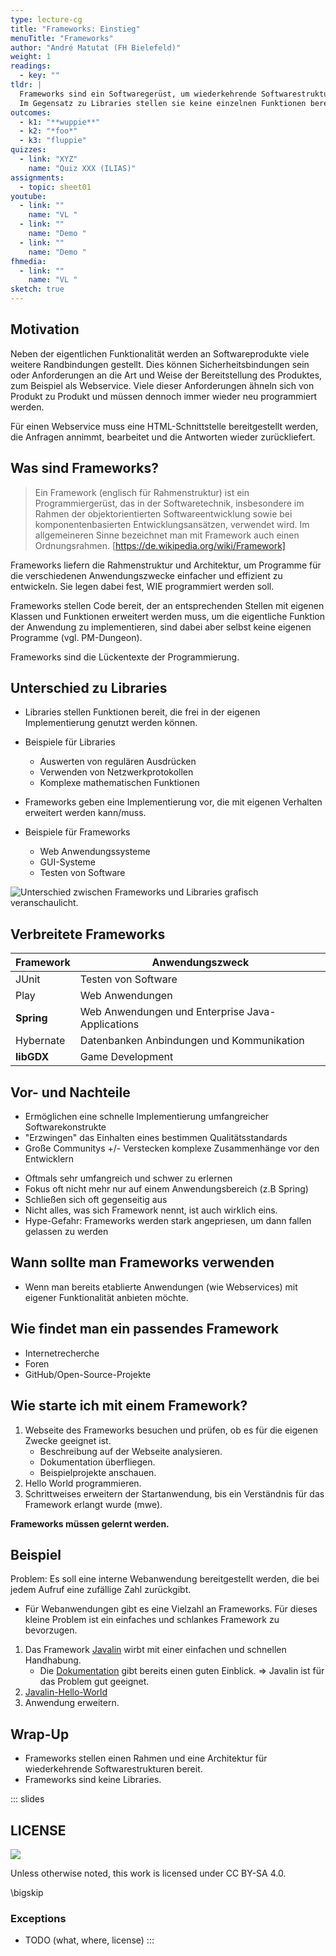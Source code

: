 ```yaml
---
type: lecture-cg
title: "Frameworks: Einstieg"
menuTitle: "Frameworks"
author: "André Matutat (FH Bielefeld)"
weight: 1
readings:
  - key: ""
tldr: |
  Frameworks sind ein Softwaregerüst, um wiederkehrende Softwarestrukturen schnell und einfach um die eigene Funktionalität zu erweitern.
  Im Gegensatz zu Libraries stellen sie keine einzelnen Funktionen bereits, die im eigene Code aufgerufen werden, sondern geben Strukturen vor, in denen der eigenen Code eingearbeitet werden muss.
outcomes:
  - k1: "**wuppie**"
  - k2: "*foo*"
  - k3: "fluppie"
quizzes:
  - link: "XYZ"
    name: "Quiz XXX (ILIAS)"
assignments:
  - topic: sheet01
youtube:
  - link: ""
    name: "VL "
  - link: ""
    name: "Demo "
  - link: ""
    name: "Demo "
fhmedia:
  - link: ""
    name: "VL "
sketch: true
---
```



## Motivation

Neben der eigentlichen Funktionalität werden an Softwareprodukte viele weitere Randbindungen gestellt.
Dies können Sicherheitsbindungen sein oder Anforderungen an die Art und Weise der Bereitstellung des Produktes, zum Beispiel als Webservice.
Viele dieser Anforderungen ähneln sich von Produkt zu Produkt und müssen dennoch immer wieder neu programmiert werden.

Für einen Webservice muss eine HTML-Schnittstelle bereitgestellt werden, die Anfragen annimmt, bearbeitet und die Antworten wieder zurückliefert.

## Was sind Frameworks?

> Ein Framework (englisch für Rahmenstruktur) ist ein Programmiergerüst, das in der Softwaretechnik, insbesondere im Rahmen der objektorientierten Softwareentwicklung sowie bei komponentenbasierten Entwicklungsansätzen, verwendet wird. Im allgemeineren Sinne bezeichnet man mit Framework auch einen Ordnungsrahmen. [https://de.wikipedia.org/wiki/Framework]

Frameworks liefern die Rahmenstruktur und Architektur, um Programme für die verschiedenen Anwendungszwecke einfacher und effizient zu entwickeln. Sie legen dabei fest, WIE programmiert werden soll.

Frameworks stellen Code bereit, der an entsprechenden Stellen mit eigenen Klassen und Funktionen erweitert werden muss, um die eigentliche Funktion der Anwendung zu implementieren, sind dabei aber selbst keine eigenen Programme (vgl. PM-Dungeon).

Frameworks sind die Lückentexte der Programmierung. <!-- //Ich finde die Analogie eigentlich nicht schlecht, aber die muss besser eingebunden werden-->


## Unterschied zu Libraries

- Libraries stellen Funktionen bereit, die frei in der eigenen Implementierung genutzt werden können.
- Beispiele für Libraries
  - Auswerten von regulären Ausdrücken
  - Verwenden von Netzwerkprotokollen
  - Komplexe mathematischen Funktionen

- Frameworks geben eine Implementierung vor, die mit eigenen Verhalten erweitert werden kann/muss.
- Beispiele für Frameworks
  - Web Anwendungssysteme
  - GUI-Systeme
  - Testen von Software


![Unterschied zwischen Frameworks und Libraries grafisch veranschaulicht.](/images/frameworksVSlib.png)


## Verbreitete Frameworks

<!-- // Frage: Wie ausführlich den Anwendungszweck erklären? Teilweise ist das schon sehr spezifisch und für Einsteiger könnte es ein großes Buzzword Bingo werden. -->
| Framework | Anwendungszweck |
| --------- | --------------- |
| JUnit     | Testen von Software|
| Play      | Web Anwendungen |
| **Spring**| Web Anwendungen und Enterprise Java-Applications|
| Hybernate | Datenbanken Anbindungen und Kommunikation    |
| **libGDX**| Game Development|


## Vor- und Nachteile

<!-- Formatierung dieses Kaptitel? -->
+ Ermöglichen eine schnelle Implementierung umfangreicher Softwarekonstrukte
+ "Erzwingen" das Einhalten eines bestimmen Qualitätsstandards
+ Große Communitys
+/- Verstecken komplexe Zusammenhänge vor den Entwicklern
- Oftmals sehr umfangreich und schwer zu erlernen
- Fokus oft nicht mehr nur auf einem Anwendungsbereich (z.B Spring)
- Schließen sich oft gegenseitig aus
- Nicht alles, was sich Framework nennt, ist auch wirklich eins.
- Hype-Gefahr: Frameworks werden stark angepriesen, um dann fallen gelassen zu werden


## Wann sollte man Frameworks verwenden

- Wenn man bereits etablierte Anwendungen (wie Webservices) mit eigener Funktionalität anbieten möchte.

## Wie findet man ein passendes Framework

- Internetrecherche
- Foren
- GitHub/Open-Source-Projekte


## Wie starte ich mit einem Framework?

1. Webseite des Frameworks besuchen und prüfen, ob es für die eigenen Zwecke geeignet ist.
   - Beschreibung auf der Webseite analysieren.
   - Dokumentation überfliegen.
   - Beispielprojekte anschauen.
2. Hello World programmieren. <!-- https://javalin.io/tutorials/gradle-setup -->
3. Schrittweises erweitern der Startanwendung, bis ein Verständnis für das Framework erlangt wurde (mwe).

**Frameworks müssen gelernt werden.**

## Beispiel

Problem: Es soll eine interne Webanwendung bereitgestellt werden, die bei jedem Aufruf eine zufällige Zahl zurückgibt.

- Für Webanwendungen gibt es eine Vielzahl an Frameworks. Für dieses kleine Problem ist ein einfaches und schlankes Framework zu bevorzugen.
 <!-- Jetzt die Schritte 1 und 2 live vorführen -->
1. Das Framework [Javalin](https://javalin.io/) wirbt mit einer einfachen und schnellen Handhabung.
   - Die [Dokumentation](https://javalin.io/documentation) gibt bereits einen guten Einblick.
  => Javalin ist für das Problem gut geeignet.
2. [Javalin-Hello-World](https://javalin.io/tutorials/gradle-setup)  <!-- In der doc fehlt:  implementation 'org.slf4j:slf4j-simple:1.8.0-beta4' siehe src/javalin/JavalinHelloWorld -->
3. Anwendung erweitern. <!-- siehe /src/javalin/JavalinRandomNumber -->


## Wrap-Up

- Frameworks stellen einen Rahmen und eine Architektur für wiederkehrende Softwarestrukturen bereit.
- Frameworks sind keine Libraries.

<!-- DO NOT REMOVE - THIS IS A LAST SLIDE TO INDICATE THE LICENSE AND POSSIBLE EXCEPTIONS (IMAGES, ...). -->
::: slides
## LICENSE
![](https://licensebuttons.net/l/by-sa/4.0/88x31.png)

Unless otherwise noted, this work is licensed under CC BY-SA 4.0.

\bigskip

### Exceptions
*   TODO (what, where, license)
:::
